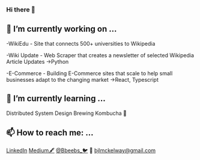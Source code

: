 ### Hi there 👋

## 🔭 I’m currently working on ...

-WikiEdu - Site that connects 500+ universities to Wikipedia


-Wiki Update - Web Scraper that creates a newsletter of selected Wikipedia Article Updates →Python


-E-Commerce - Building E-Commerce sites that scale to help small businesses adapt to the changing market →React, Typescript


## 🌱 I’m currently learning ...
 Distributed System Design
    Brewing Kombucha 🍶

## 📫 How to reach me: ...

  [LinkedIn](https://www.linkedin.com/in/bailey-mckelway/)
  [Medium🖋](https://medium.com/@bjlmckelway)
  [@Bbeebs_🐦](https://twitter.com/Bbeebs_)
  📧 bjlmckelway@gmail.com


